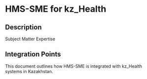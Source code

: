 # HMS-SME for kz_Health

## Description

Subject Matter Expertise

## Integration Points

This document outlines how HMS-SME is integrated with kz_Health systems in Kazakhstan.
